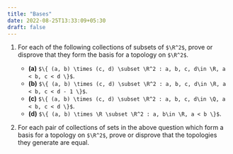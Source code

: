 ```yaml
---
title: "Bases"
date: 2022-08-25T13:33:09+05:30
draft: false
---
```


1. For each of the following collections of subsets of `$\R^2$`, prove or disprove that they form the basis for a topology on `$\R^2$`.
    - __(a)__ `$\{ (a, b) \times (c, d) \subset \R^2 : a, b, c, d\in \R, a < b, c < d \}$`.
    - __(b)__ `$\{ (a, b) \times (c, d) \subset \R^2 : a, b, c, d\in \R, a < b, c < d - 1 \}$`.
    - __(c)__ `$\{ (a, b) \times (c, d) \subset \R^2 : a, b, c, d\in \Q, a < b, c < d \}$`.
    - __(d)__ `$\{ (a, b) \times \R \subset \R^2 : a, b\in \R, a < b \}$`.

2. For each pair of collections of sets in the above question which form a basis for a topology on `$\R^2$`, prove or disprove that the topologies they generate are equal.